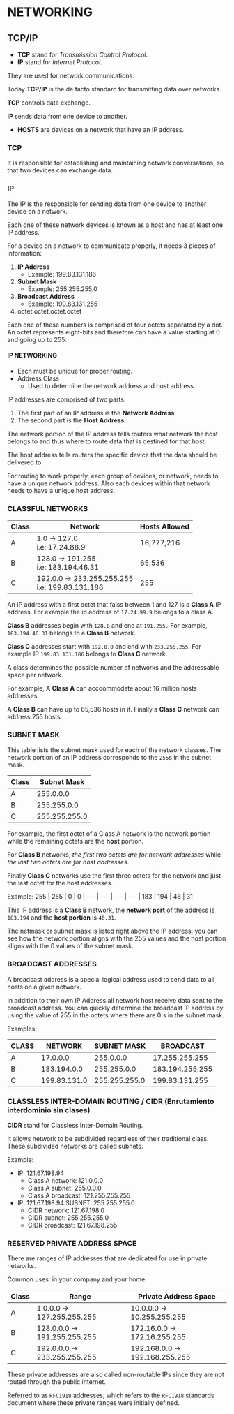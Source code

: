# NETWORKING

## TCP/IP

* **TCP** stand for *Transmission Control Protocol*. 
* **IP** stand for *Internet Protocol*. 

They are used for network communications. 

Today **TCP/IP** is the de facto standard for transmitting data over networks. 

**TCP** controls data exchange. 


**IP** sends data from one device to another. 

* **HOSTS** are devices on a network that have an IP address. 

### TCP 

It is responsible for establishing and maintaining network conversations, so that two devices can exchange data. 

### IP

The IP is the responsible for sending data from one device to another device on a network. 

Each one of these network devices is known as a host and has at least one IP address. 

For a device on a network to communicate properly, it needs 3 pieces of information:

1. **IP Address**
    * Example: 199.83.131.186
2. **Subnet Mask**
    * Example: 255.255.255.0
3. **Broadcast Address**
    * Example: 199.83.131.255
4. octet.octet.octet.octet

Each one of these numbers is comprised of four octets separated by a dot. An octet represents eight-bits and therefore can have a value starting at 0 and going up to 255. 

#### IP NETWORKING

* Each must be unique for proper routing. 
* Address Class
    * Used to determine the network address and host address. 

IP addresses are comprised of two parts: 
1. The first part of an IP address is the **Network Address**.
2. The second part is the **Host Address**. 

The network portion of the IP address tells routers what network the host belongs to and thus where to route data that is destined for that host. 

The host address tells routers the specific device that the data should be delivered to. 

For routing to work properly, each group of devices, or network, needs to have a unique network address. Also each devices within that network needs to have a unique host address. 

### CLASSFUL NETWORKS

Class | Network | Hosts Allowed | 
--- | --- | --- | 
A | 1.0 &rarr; 127.0 <br/> i.e: 17.24.88.9 | 16,777,216 |
B | 128.0 &rarr; 191.255 <br/> i.e: 183.194.46.31 | 65,536 | 
C | 192.0.0 &rarr; 233.255.255.255 <br/> i.e: 199.83.131.186 | 255 |  


An IP address with a first octet that falss between 1 and 127 is a **Class A** IP address. For example the ip address of `17.24.99.9` belongs to a class A.

**Class B** addresses begin with `128.0` and end at `191.255.` For example, `183.194.46.31` belongs to a **Class B** network. 

**Class C** addresses start with `192.0.0` and end with `233.255.255`. For example IP `199.83.131.186` belongs to **Class C** network.


A class determines the possible number of networks and the addressable space per network. 

For example, A **Class A** can accoommodate about 16 million hosts addresses. 

A **Class B** can have up to 65,536 hosts in it. Finally a **Class C** network can address 255 hosts. 

### SUBNET MASK

This table lists the subnet mask used for each of the network classes. The network portion of an IP address corresponds to the `255`s in the subnet mask. 

Class | Subnet Mask | 
--- | --- | 
A | 255.0.0.0 | 
B | 255.255.0.0 | 
C | 255.255.255.0 | 



For example, the first octet of a Class A network is the network portion while the remaining octets are the **host** portion. 

For **Class B** networks, *the first two octets are for network addresses* while *the last two octets are for host addresses*.

Finally **Class C** networks use the first three octets for the network and just the last octet for the host addresses.  

Example: 
255 | 255 | 0 | 0 | 
--- | --- | --- | --- | 
183 | 194 | 46 | 31 

This IP address is a **Class B** network, the **network port** of the address is `183.194` and the **host portion** is `46.31`. 

The netmask or subnet mask is listed right above the IP address, you can see how the network portion aligns with the 255 values and the host portion aligns with the 0 values of the subnet mask. 

### BROADCAST ADDRESSES

A broadcast address is a special logical address used to send data to all hosts on a given network. 

In addition to their own IP Address all network host receive data sent to the broadcast address. You can quickly determine the broadcast IP address by using the value of 255 in the octets where there are 0's in the subnet mask.

Examples: 

CLASS | NETWORK | SUBNET MASK | BROADCAST | 
--- | --- | --- | --- | 
A | 17.0.0.0 | 255.0.0.0 | 17.255.255.255 | 
B | 183.194.0.0 | 255.255.0.0 | 183.194.255.255 | 
C | 199.83.131.0 | 255.255.255.0 | 199.83.131.255 | 


### CLASSLESS INTER-DOMAIN ROUTING / CIDR (Enrutamiento interdominio sin clases)

**CIDR** stand for Classless Inter-Domain Routing. 

It allows network to be subdivided regardless of their traditional class. These subdivided networks are called subnets. 

Example:

* IP: 121.67.198.94
    * Class A network: 121.0.0.0
    * Class A subnet: 255.0.0.0
    * Class A broadcast: 121.255.255.255
* IP: 121.67.198.94 SUBNET: 255.255.255.0
    * CIDR network: 121.67.198.0
    * CIDR subnet: 255.255.255.0
    * CIDR broadcast: 121.67.198.255



### RESERVED PRIVATE ADDRESS SPACE

There are ranges of IP addresses that are dedicated for use in private networks. 

Common uses: in your company and your home. 

Class | Range | Private Address Space | 
--- | --- | --- | 
A | 1.0.0.0 &rarr; 127.255.255.255 | 10.0.0.0 &rarr; 10.255.255.255 | 
B | 128.0.0.0 &rarr; 191.255.255.255 | 172.16.0.0 &rarr; 172.16.255.255 | 
C | 192.0.0.0 &rarr; 233.255.255.255 | 192.168.0.0 &rarr; 192.168.255.255 | 

These private addresses are also called non-routable IPs since they are not routed through the public internet. 

Referred to as `RFC1918` addresses, which refers to the `RFC1918` standards document where these private ranges were initially defined. 


